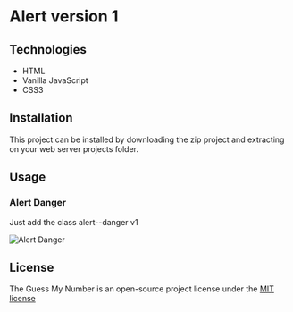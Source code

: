 # Alert version 1

## Technologies
* HTML
* Vanilla JavaScript
* CSS3

## Installation

This project can be installed by downloading the zip project and extracting on your web server projects folder.

## Usage

### Alert Danger

Just add the class alert--danger v1

![Alert Danger](screenshots/alert_1_danger_example)


## License
The Guess My Number is an open-source project license under the [MIT license](license)

